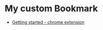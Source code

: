 # My custom Bookmark

- [Getting started - chrome extension](https://developer.chrome.com/docs/extensions/mv3/getstarted/)

